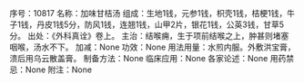 序号：10817
名称：加味甘桔汤
组成：生地1钱，元参1钱，枳壳1钱，桔梗1钱，牛子1钱，丹皮1钱5分，防风1钱，连翘1钱，山甲2片，银花1钱，公英3钱，甘草5分。
出处：《外科真诠》卷上。
主治：结喉痈，生于项前结喉之上，肿甚则堵塞咽喉，汤水不下。
加减：None
功效：None
用法用量：水煎内服。外敷洪宝膏，溃后用乌云散盖膏。
制备方法：None
临床应用：None
各家论述：None
用药禁忌：None
附注：None
